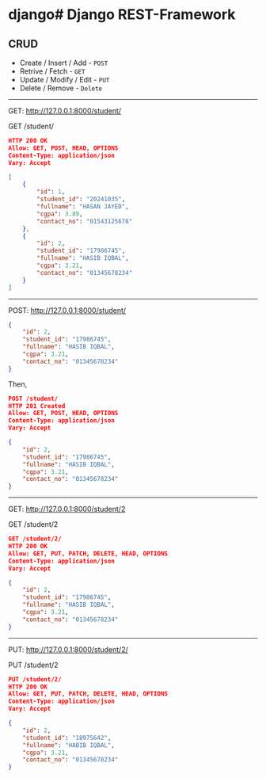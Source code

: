 # django# Django REST-Framework

## CRUD

* Create / Insert / Add - `POST`
* Retrive / Fetch - `GET`
* Update / Modify / Edit - `PUT`
* Delete / Remove - `Delete`

-----------

GET: http://127.0.0.1:8000/student/

GET /student/

```JSON
HTTP 200 OK
Allow: GET, POST, HEAD, OPTIONS
Content-Type: application/json
Vary: Accept

[
    {
        "id": 1,
        "student_id": "20241035",
        "fullname": "HASAN JAYED",
        "cgpa": 3.89,
        "contact_no": "01543125678"
    },
    {
        "id": 2,
        "student_id": "17986745",
        "fullname": "HASIB IQBAL",
        "cgpa": 3.21,
        "contact_no": "01345678234"
    }
]
```

----------

POST: http://127.0.0.1:8000/student/

```JSON
{
    "id": 2,
    "student_id": "17986745",
    "fullname": "HASIB IQBAL",
    "cgpa": 3.21,
    "contact_no": "01345678234"
}
```

Then,

```JSON
POST /student/
HTTP 201 Created
Allow: GET, POST, HEAD, OPTIONS
Content-Type: application/json
Vary: Accept

{
    "id": 2,
    "student_id": "17986745",
    "fullname": "HASIB IQBAL",
    "cgpa": 3.21,
    "contact_no": "01345678234"
}
```

-----------

GET: http://127.0.0.1:8000/student/2

GET /student/2

```JSON
GET /student/2/
HTTP 200 OK
Allow: GET, PUT, PATCH, DELETE, HEAD, OPTIONS
Content-Type: application/json
Vary: Accept

{
    "id": 2,
    "student_id": "17986745",
    "fullname": "HASIB IQBAL",
    "cgpa": 3.21,
    "contact_no": "01345678234"
}
```

--------------

PUT: http://127.0.0.1:8000/student/2/

PUT /student/2

```JSON
PUT /student/2/
HTTP 200 OK
Allow: GET, PUT, PATCH, DELETE, HEAD, OPTIONS
Content-Type: application/json
Vary: Accept

{
    "id": 2,
    "student_id": "18975642",
    "fullname": "HABIB IQBAL",
    "cgpa": 3.21,
    "contact_no": "01345678234"
}
```